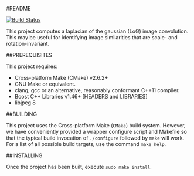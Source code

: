 #README

[![Build Status](https://travis-ci.org/acoburn/image-laplacian.png?branch=master)](https://travis-ci.org/acoburn/image-laplacian)

This project computes a laplacian of the gaussian (LoG) image convolution. This may be useful for identifying image similarities
that are scale- and rotation-invariant.

##PREREQUISITES

 This project requires:
  * Cross-platform Make (CMake) v2.6.2+
  * GNU Make or equivalent.
  * clang, gcc or an alternative, reasonably conformant C++11 compiler.
  * Boost C++ Libraries v1.46+ [HEADERS and LIBRARIES]
  * libjpeg 8

##BUILDING

 This project uses the Cross-platform Make (`CMake`) build system. However, we
 have conveniently provided a wrapper configure script and Makefile so that
 the typical build invocation of `./configure` followed by `make` will work.
 For a list of all possible build targets, use the command `make help`.

##INSTALLING

 Once the project has been built, execute `sudo make install`.

